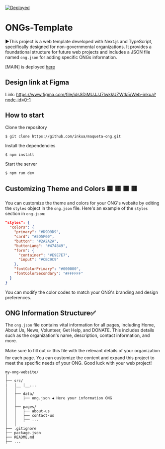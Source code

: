 [![Deployed](https://github.com/inkua/maqueta-ong/actions/workflows/nextjs.yml/badge.svg?branch=main)](https://github.com/inkua/maqueta-ong/actions/workflows/nextjs.yml)

# ONGs-Template

▶️This project is a web template developed with Next.js and TypeScript, specifically designed for non-governmental organizations. It provides a foundational structure for future web projects  and includes a JSON file named `ong.json` for adding specific ONGs information.

[MAIN] is deployed [here](https://inkua.github.io/maqueta-ong/)

## Design link at Figma

Link: https://www.figma.com/file/idsSDiMUJJJ7IwkkUZWtk5/Web-inkua?node-id=0-1

## How to start  

Clone the repository
``` console
$ git clone https://github.com/inkua/maqueta-ong.git
```
Install the dependencies
``` console
$ npm install
```
Start the server
``` console
$ npm run dev
```
## Customizing  Theme and Colors 🟦 🟨 🟩 🟥

You can customize the theme and colors for your ONG's website by editing the `styles` object in the `ong.json` file. Here's an example of the `styles` section in `ong.json`:

```json
"styles": {
  "colors": {
    "primary": "#D9D9D9",
    "card": "#5D5F60",
    "button": "#2A2A2A",
    "buttonLang": "#474849",
    "form": {
      "container": "#E9E7E7",
      "input": "#CBC9C9"
    },
    "fontColorPrimary": "#000000",
    "fontColorSecondary": "#FFFFFF"
  }
}
```
You can modify the color codes to match your ONG's branding  and design preferences.

## ONG Information Structure✅

The `ong.json` file contains vital information for all pages, including Home, About Us, News, Volunteer, Get Help, and DONATE. This includes details such as the organization's name, description, contact information, and more.

Make sure to fill out ✏️ this file with the relevant details of your organization for each page. You can customize the content and expand this project to meet the specific needs of your ONG. Good luck with your web project!

```
my-ong-website/
│
├── src/
|   |__ |__...
│   │
│   ├── data/
│   │   ├── ong.json ◀️ Here your information ONG
│   │
│   ├── pages/
│   │   ├── about-us
│   │   ├── contact-us
│   │   ├── ...
│   │
├── .gitignore
├── package.json
├── README.md
├── ...
```
